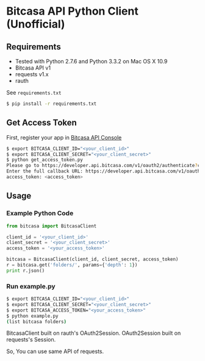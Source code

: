 # Bitcasa API Python Client (Unofficial)


## Requirements

- Tested with Python 2.7.6 and Python 3.3.2 on Mac OS X 10.9
- Bitcasa API v1
- requests v1.x
- rauth

See `requirements.txt`

```bash
$ pip install -r requirements.txt
```


## Get Access Token

First, register your app in [Bitcasa API Console](https://developer.bitcasa.com/admin/applications)

```bash
$ export BITCASA_CLIENT_ID="<your_client_id>"
$ export BITCASA_CLIENT_SECRET="<your_client_secret>"
$ python get_access_token.py
Please go to https://developer.api.bitcasa.com/v1/oauth2/authenticate?client_id=<client_id> and authorize access.
Enter the full callback URL: https://developer.api.bitcasa.com/v1/oauth2/accessing?authorization_code=<authorization_code>#/authenticate?client_id=<client_id>
access_token: <access_token>
```


## Usage

### Example Python Code

```python
from bitcasa import BitcasaClient

client_id = '<your_client_id>'
client_secret = '<your_client_secret>'
access_token = '<your_access_token>'

bitcasa = BitcasaClient(client_id, client_secret, access_token)
r = bitcasa.get('folders/', params={'depth': 1})
print r.json()
```

### Run example.py

```bash
$ export BITCASA_CLIENT_ID="<your_client_id>"
$ export BITCASA_CLIENT_SECRET="<your_client_secret>"
$ export BITCASA_ACCESS_TOKEN="<your_access_token>"
$ python example.py
(list bitcasa folders)
```

BitcasaClient built on rauth's OAuth2Session. OAuth2Session built on requests's Session.

So, You can use same API of requests.
